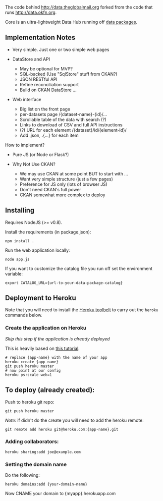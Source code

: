 The code behind <http://data.theglobalmail.org> forked from the code that runs <http://data.okfn.org>.

Core is an ultra-lightweight Data Hub running off [data packages][dp].

[dp]: http://data.okfn.org/standards/data-package/


## Implementation Notes

* Very simple. Just one or two simple web pages
* DataStore and API
  
  - May be optional for MVP?
  - SQL-backed (Use "SqlStore" stuff from CKAN?)
  - JSON RESTful API
  - Refine reconciliation support
  - Build on CKAN DataStore ...

* Web interface

  - Big list on the front page
  - per-datasets page /{dataset-name}-{id}/... 
  - Scrollable table of the data with search (?)
  - Links to download of CSV and full API instructions
  - (?) URL for each element /{dataset}/id/{element-id}/
  - Add .json, .{...} for each item

How to implement?

* Pure JS (or Node or Flask?)
* Why Not Use CKAN?

  * We may use CKAN at some point BUT to start with ...
  * Want very simple structure (just a few pages)
  * Preference for JS only (lots of browser JS)
  * Don't need CKAN's full power
  * CKAN somewhat more complex to deploy


## Installing

Requires NodeJS (>= v0.8).

Install the requirements (in package.json):

    npm install .

Run the web application locally:

    node app.js

If you want to customize the catalog file you run off set the environment
variable:

    export CATALOG_URL={url-to-your-data-package-catalog}


## Deployment to Heroku

Note that you will need to install the [Heroku toolbelt](https://toolbelt.heroku.com/) to carry out the `heroku` commands below.

### Create the application on Heroku

*Skip this step if the application is already deployed*

This is heavily based on [this
tutorial](https://devcenter.heroku.com/articles/python#deploy-to-heroku).

    # replace {app-name} with the name of your app
    heroku create {app-name}
    git push heroku master
    # now point at our config
    heroku ps:scale web=1

## To deploy (already created):

Push to heroku git repo:

    git push heroku master

*Note*: if didn't do the create you will need to add the heroku remote:

    git remote add heroku git@heroku.com:{app-name}.git

### Adding collaborators:

    heroku sharing:add joe@example.com

### Setting the domain name

Do the following:

    heroku domains:add {your-domain-name}

Now CNAME your domain to {myapp}.herokuapp.com


